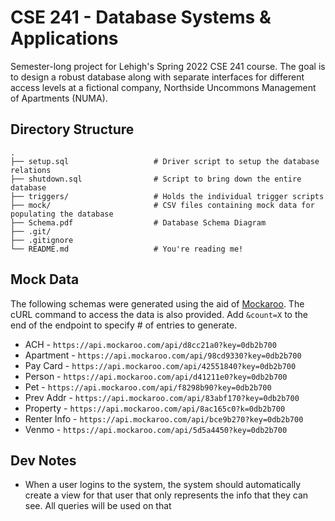 # CSE 241 - Database Systems & Applications

Semester-long project for Lehigh's Spring 2022 CSE 241 course. The goal is to
design a robust database along with separate interfaces for different access
levels at a fictional company, Northside Uncommons Management of Apartments (NUMA).

## Directory Structure

```dir
.
├── setup.sql                   # Driver script to setup the database relations
├── shutdown.sql                # Script to bring down the entire database
├── triggers/                   # Holds the individual trigger scripts
├── mock/                       # CSV files containing mock data for populating the database
├── Schema.pdf                  # Database Schema Diagram
├── .git/
├── .gitignore
└── README.md                   # You're reading me!
```

## Mock Data

The following schemas were generated using the aid of [Mockaroo](https://www.mockaroo.com/). The cURL command to access the data is also provided. Add `&count=X` to the end of the endpoint to specify # of entries to generate.

- ACH - `https://api.mockaroo.com/api/d8cc21a0?key=0db2b700`
- Apartment - `https://api.mockaroo.com/api/98cd9330?key=0db2b700`
- Pay Card - `https://api.mockaroo.com/api/42551840?key=0db2b700`
- Person - `https://api.mockaroo.com/api/d41211e0?key=0db2b700`
- Pet - `https://api.mockaroo.com/api/f8298b90?key=0db2b700`
- Prev Addr - `https://api.mockaroo.com/api/83abf170?key=0db2b700`
- Property - `https://api.mockaroo.com/api/8ac165c0?k=0db2b700`
- Renter Info - `https://api.mockaroo.com/api/bce9b270?key=0db2b700`
- Venmo - `https://api.mockaroo.com/api/5d5a4450?key=0db2b700`

## Dev Notes

- When a user logins to the system, the system should automatically create a view for that user that only represents the info that they can see. All queries will be used on that
